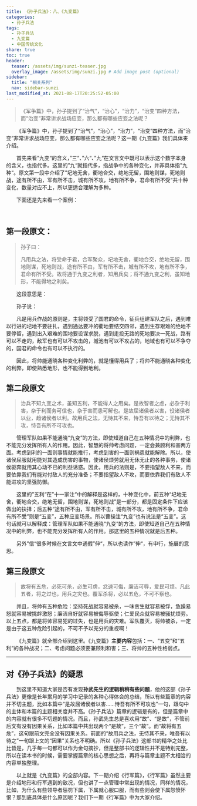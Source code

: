 ```yaml
---
title: 《孙子兵法》：八、《九变篇》
categories:
  - 孙子兵法
tags: 
  - 孙子兵法
  - 九变篇
  - 中国传统文化
share: true
toc: true
header:
  teaser: /assets/img/sunzi-teaser.jpg
  overlay_image: /assets/img/sunzi.jpg # Add image post (optional)
sidebar:
  title: "相关系列"
  nav: sidebar-sunzi
last_modified_at: 2021-08-17T20:25:52-05:00
---
```


>《军争篇》中，孙子提到了“治气”，“治心”，“治力”，“治变”四种方法，而“治变”非常讲求战场应变，那么都有哪些应变之法呢？

&emsp;&emsp;《军争篇》中，孙子提到了“治气”，“治心”，“治力”，“治变”四种方法，而“治变”非常讲求战场应变，那么都有哪些应变之法呢？这一期《九变篇》我们具体来介绍。

&emsp;&emsp;首先来看”九变“的含义，”三“、”六“、”九“在文言文中既可以表示这个数字本身的含义，也指代多。这里的”九“就指代多，指战争中的各种变化，并非具体指”九种“。原文第一段中介绍了”圮地无舍，衢地合交，绝地无留，围地则谋，死地则战，途有所不由，军有所不击，城有所不攻，地有所不争，君命有所不受“共十种变化，数量对应不上，所以更适合理解为多种。

&emsp;&emsp;下面还是先来看一个案例：

&emsp;&emsp;

## **第一段原文：**

> 孙子曰：
>
> 凡用兵之法，将受命于君，合军聚众，圮地无舍，衢地合交，绝地无留，围地则谋，死地则战，途有所不由，军有所不击，城有所不攻，地有所不争，君命有所不受。故将通于九变之利者，知用兵矣；将不通九变之利，虽知地形，不能得地之利矣。

&emsp;&emsp;这段意思是：

&emsp;&emsp;孙子说：

&emsp;&emsp;凡是用兵作战的原则是，主将领受了国君的命令，征兵组建军队之后，遇到难以行进的圮地不要驻扎，遇到通达要冲的衢地要结交四邻，遇到生存艰难的绝地不要停留，遇到出入艰难的围地要设谋求脱，遇到走投无路的死地要决一死战，路有可以不走的，敌军也有可以不攻击的，城池有可以不攻占的，地域也有可以不争夺的，国君的命令也有可以不执行的。

&emsp;&emsp;因此，将帅能通晓各种变化利弊的，就是懂得用兵了；将帅不能通晓各种变化的利弊，即使熟悉地形，也不能得到地利。

## **第二段原文**

> 治兵不知九变之术，虽知五利，不能得人之用矣。是故智者之虑，必杂于利害，杂于利而务可信也，杂于害而患可解也。是故屈诸侯者以害，役诸侯者以业，趋诸侯者以利。故用兵之法，无恃其不来，恃吾有以待之；无恃其不攻，恃吾有所不可攻也。

&emsp;&emsp;管理军队如果不能通晓“九变”的方法，即使知道自己在五种情况中的利弊，也不能充分发挥所有人的作用。因此，智慧的将帅考虑问题，一定会兼顾利和害两方面。考虑到利的一面则事情就能推行，考虑到害的一面则祸患就能解除。所以，使诸侯屈服就用能对其造成伤害的事物，使诸侯烦劳就用无休无止的各种事务，使诸侯驱奔就用其心动不已的利益诱惑。因此，用兵的法则是，不要指望敌人不来，而要依靠我们有能对付敌人的充分准备；不要指望敌人不攻，而要依靠我们有敌人不能进攻的坚强防御。

&emsp;&emsp;这里的”五利“在”十一家注“中的解释是这样的，十种变化中，前五种“圮地无舍，衢地合交，绝地无留，围地则谋，死地则战”是一部分，都是固定条件下应该做出的抉择；后五种“途有所不由，军有所不击，城有所不攻，地有所不争，君命有所不受”则是“五变”，五种应变场景。所以曹操注“九变”也有说法是“五变”。这句话就可以解释成：管理军队如果不能通晓“九变”的方法，即使知道自己在五种情况中的利弊，也不能充分发挥所有人的作用。那这里的五种情况就是后五种。

&emsp;&emsp;另外”信“很多时候在文言文中通假”伸“，所以也读作”伸“，有申行，施展的意思。

## **第三段原文**

> 故将有五危，必死可杀，必生可虏，忿速可侮，廉洁可辱，爱民可烦。凡此五者，将之过也，用兵之灾也。覆军杀将，必以五危，不可不察也。

&emsp;&emsp;并且，将帅有五种危险：坚持死战就容易被杀，一味贪生就容易被俘，急躁易怒就容易被挑衅激怒；廉洁自好就容易被侮辱驱使；仁爱民众就容易被骚扰烦劳。以上五点，都是将帅容易犯的过失，也是用兵的灾难。军队覆灭，将帅被杀，一定是由于这五种危险引起的，不可不予以充分的重视啊！

&emsp;&emsp;《九变篇》就全部介绍到这里。《九变篇》**主要内容**包括：一、“五变”和“五利”的各种战况；二、考虑问题必须要兼顾利和害；三、将帅的五种性格弱点。

---

## 对《孙子兵法》的疑思

&emsp;&emsp;到这里不知道大家是否有发现**孙武先生的逻辑稍稍有些问题**，他的这部《孙子兵法》更像是长年累月的学习中记录的各种心得体会的总结，所以有些篇章的内容并不切主题，比如本篇中“是故屈诸侯者以害……恃吾有所不可攻也”一句，跟句中的主体和本篇的主题相关度并不高。《孙子兵法》篇章的逻辑是有的，但是篇章中的内容就有很多不切题的情况。而且，孙武先生总是喜欢用“故”、“是故”，不管前后文有没有因果关系，比如本篇中共出现两个“是故”，三个“故”。而“故将有五危”，这句跟前文完全没有因果关系。前面的“故用兵之法，无恃其不来，唯吾有以待之”一句跟上文的“因果”关系也不明确。所以《孙子兵法》这部书的精华之处比比皆是，几乎每一句都可以作为金句摘抄，但是整部书的逻辑性并不是特别完整，所以在读本书的时候，需要掌握篇章的核心思想之后，再将与篇章主题不太相洽的内容单独整理。

&emsp;&emsp;以上就是《九变篇》的全部内容。下一期介绍《行军篇》，《行军篇》虽然主要是介绍地形和行军遇到的敌况，但也讲了一点管理中常出现的情况，同样的情况，比如，为什么有些领导者惩罚下属，下属就心服口服，而有些则会使下属怨愤怀恨？那到底具体是什么原因呢？我们下一期《行军篇》中为大家介绍。
